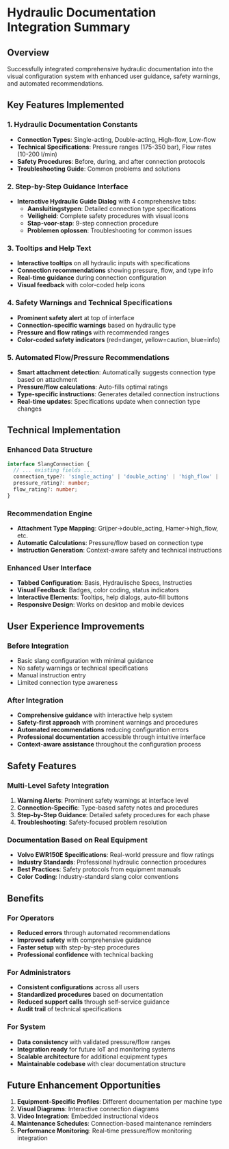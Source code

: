 # Hydraulic Documentation Integration Summary

## Overview
Successfully integrated comprehensive hydraulic documentation into the visual configuration system with enhanced user guidance, safety warnings, and automated recommendations.

## Key Features Implemented

### 1. **Hydraulic Documentation Constants**
- **Connection Types**: Single-acting, Double-acting, High-flow, Low-flow
- **Technical Specifications**: Pressure ranges (175-350 bar), Flow rates (10-200 l/min)
- **Safety Procedures**: Before, during, and after connection protocols
- **Troubleshooting Guide**: Common problems and solutions

### 2. **Step-by-Step Guidance Interface**
- **Interactive Hydraulic Guide Dialog** with 4 comprehensive tabs:
  - **Aansluitingstypen**: Detailed connection type specifications
  - **Veiligheid**: Complete safety procedures with visual icons
  - **Stap-voor-stap**: 9-step connection procedure
  - **Problemen oplossen**: Troubleshooting for common issues

### 3. **Tooltips and Help Text**
- **Interactive tooltips** on all hydraulic inputs with specifications
- **Connection recommendations** showing pressure, flow, and type info
- **Real-time guidance** during connection configuration
- **Visual feedback** with color-coded help icons

### 4. **Safety Warnings and Technical Specifications**
- **Prominent safety alert** at top of interface
- **Connection-specific warnings** based on hydraulic type
- **Pressure and flow ratings** with recommended ranges
- **Color-coded safety indicators** (red=danger, yellow=caution, blue=info)

### 5. **Automated Flow/Pressure Recommendations**
- **Smart attachment detection**: Automatically suggests connection type based on attachment
- **Pressure/flow calculations**: Auto-fills optimal ratings
- **Type-specific instructions**: Generates detailed connection instructions
- **Real-time updates**: Specifications update when connection type changes

## Technical Implementation

### **Enhanced Data Structure**
```typescript
interface SlangConnection {
  // ... existing fields ...
  connection_type?: 'single_acting' | 'double_acting' | 'high_flow' | 'low_flow';
  pressure_rating?: number;
  flow_rating?: number;
}
```

### **Recommendation Engine**
- **Attachment Type Mapping**: Grijper→double_acting, Hamer→high_flow, etc.
- **Automatic Calculations**: Pressure/flow based on connection type
- **Instruction Generation**: Context-aware safety and technical instructions

### **Enhanced User Interface**
- **Tabbed Configuration**: Basis, Hydraulische Specs, Instructies
- **Visual Feedback**: Badges, color coding, status indicators
- **Interactive Elements**: Tooltips, help dialogs, auto-fill buttons
- **Responsive Design**: Works on desktop and mobile devices

## User Experience Improvements

### **Before Integration**
- Basic slang configuration with minimal guidance
- No safety warnings or technical specifications
- Manual instruction entry
- Limited connection type awareness

### **After Integration**
- **Comprehensive guidance** with interactive help system
- **Safety-first approach** with prominent warnings and procedures
- **Automated recommendations** reducing configuration errors
- **Professional documentation** accessible through intuitive interface
- **Context-aware assistance** throughout the configuration process

## Safety Features

### **Multi-Level Safety Integration**
1. **Warning Alerts**: Prominent safety warnings at interface level
2. **Connection-Specific**: Type-based safety notes and procedures
3. **Step-by-Step Guidance**: Detailed safety procedures for each phase
4. **Troubleshooting**: Safety-focused problem resolution

### **Documentation Based on Real Equipment**
- **Volvo EWR150E Specifications**: Real-world pressure and flow ratings
- **Industry Standards**: Professional hydraulic connection procedures
- **Best Practices**: Safety protocols from equipment manuals
- **Color Coding**: Industry-standard slang color conventions

## Benefits

### **For Operators**
- **Reduced errors** through automated recommendations
- **Improved safety** with comprehensive guidance
- **Faster setup** with step-by-step procedures
- **Professional confidence** with technical backing

### **For Administrators**
- **Consistent configurations** across all users
- **Standardized procedures** based on documentation
- **Reduced support calls** through self-service guidance
- **Audit trail** of technical specifications

### **For System**
- **Data consistency** with validated pressure/flow ranges
- **Integration ready** for future IoT and monitoring systems
- **Scalable architecture** for additional equipment types
- **Maintainable codebase** with clear documentation structure

## Future Enhancement Opportunities

1. **Equipment-Specific Profiles**: Different documentation per machine type
2. **Visual Diagrams**: Interactive connection diagrams
3. **Video Integration**: Embedded instructional videos
4. **Maintenance Schedules**: Connection-based maintenance reminders
5. **Performance Monitoring**: Real-time pressure/flow monitoring integration 
